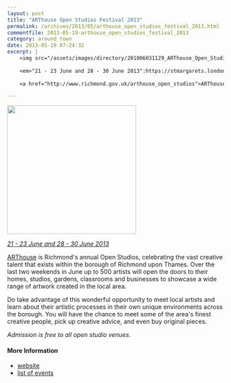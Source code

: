 ```yaml
---
layout: post
title: "ARThouse Open Studios Festival 2013"
permalink: /archives/2013/05/arthouse_open_studios_festival_2013.html
commentfile: 2013-05-19-arthouse_open_studios_festival_2013
category: around_town
date: 2013-05-19 07:24:32
excerpt: |
    <img src="/assets/images/directory/201006031129_ARThouse_Open_Studios_Festival.png" width="150"  class="photo right" />
    
    <em>"21 - 23 June and 28 - 30 June 2013":https://stmargarets.london/directory/art/201006031129</em>
    
    <a href="http://www.richmond.gov.uk/arthouse_open_studios">ARThouse</a> is Richmond's annual Open Studios, celebrating the vast creative talent that exists within the borough of Richmond upon Thames. Over the last two weekends in June up to 500 artists will open the doors to their homes, studios, gardens, classrooms and businesses to showcase a wide range of artwork created in the local area.

---
```


<img src="/assets/images/directory/201006031129_ARThouse_Open_Studios_Festival.png" width="300"  class="photo center" />

<em>[21 - 23 June and 28 - 30 June 2013](/directory/art/201006031129)</em>

[ARThouse](http://www.richmond.gov.uk/arthouse_open_studios) is Richmond's annual Open Studios, celebrating the vast creative talent that exists within the borough of Richmond upon Thames. Over the last two weekends in June up to 500 artists will open the doors to their homes, studios, gardens, classrooms and businesses to showcase a wide range of artwork created in the local area.

Do take advantage of this wonderful opportunity to meet local artists and learn about their artistic processes in their own unique environments across the borough. You will have the chance to meet some of the area's finest creative people, pick up creative advice, and even buy original pieces.

*Admission is free to all open studio venues.*

#### More Information

-   [website](http://www.richmond.gov.uk/arthouse_open_studios)
-   [list of events](/directory/art/201006031129)
